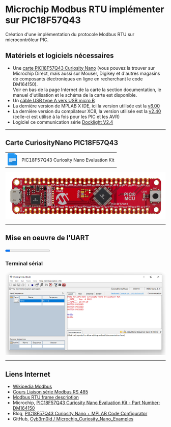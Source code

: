 # Microchip Modbus RTU implémenter sur PIC18F57Q43

Création d'une implémentation du protocole Modbus RTU sur microcontrôleur PIC.

## Matériels et logiciels nécessaires

* Une [carte PIC18F57Q43 Curiosity Nano](https://www.microchip.com/en-us/development-tool/DM164150) (vous pouvez la trouver sur Microchip Direct, mais aussi sur Mouser, Digikey et d'autres magasins de composants électroniques en ligne en recherchant le code DM164150).</br>
Voir en bas de la page Internet de la carte la section documentation, le manuel d'utilisation et le schéma de la carte est disponible.
* Un [câble USB type A vers USB micro B](https://media.ldlc.com/r374/ld/products/00/01/20/16/LD0001201600_2.jpg)
* La dernière version de MPLAB X IDE, ici la version utilisée est la [v6.00](https://www.microchip.com/mplab/mplab-x-ide)
* La dernière version du compilateur XC8, la version utilisée est la [v2.40](https://www.microchip.com/en-us/development-tools-tools-and-software/mplab-xc-compilers#MPLAB%20XC%20Compiler%20Choices) (celle-ci est utilisé à la fois pour les PIC et les AVR)
* Logiciel ce communication série [Docklight V2.4](https://docklight.de/downloads/)

---

## Carte CuriosityNano PIC18F57Q43

<html>
<!-- Tableau simple avec en-tête -->
<p align="center">
<a href="https://docs.google.com/document/d/1mcOm10D477hyFiMuCVZdUryhYyRF4xZHGxpxrDaOEMk/edit?usp=sharing" title="Curiosity Nano Development Platform" target="_blank">
<table style="margin-left: auto; margin-right: auto;">
  <tr>
    <td><img src="images/img_google_docs_icon.png" width="30"></td>
    <td>PIC18F57Q43 Curiosity Nano Evaluation Kit</td>
  </tr>
</table>
<img src="images/pic18f57q43-curiosity-nano-front.png" width="600">
</a>
</p>
</html>

---

## Mise en oeuvre de l'UART

<progress value="10" max="100"><span class="wb-inv">10 %</span></progress>

### Terminal sérial

![Test de la carte CuriosityNano](images/docklight-demo-pic18f57q43-curiosity-nano.png)

---

## Liens Internet

* [Wikipedia Modbus](https://fr.wikipedia.org/wiki/Modbus)
* [Cours Liaison série Modbus RS 485](http://www.ac-grenoble.fr/ecole.entreprise/CRGE/cteressources/modbus/Protocole_Modbus.pdf)
* [Modbus RTU frame description](https://ozeki.hu/p_5854-modbus-rtu.html)
* Microchip, [PIC18F57Q43 Curiosity Nano Evaluation Kit - Part Number: DM164150](https://www.microchip.com/developmenttools/ProductDetails/DM164150)
* Blog, [PIC18F57Q43 Curiosity Nano + MPLAB Code Configurator](https://www.settorezero.com/wordpress/curiosity-nano-code-configurator-per-entrare-nel-mondo-dei-microcontrollori-pic-senza-sforzo-e-in-economia/)
* GitHub, [Cyb3rn0id / Microchip_Curiosity_Nano_Examples](https://github.com/Cyb3rn0id/Microchip_Curiosity_Nano_Examples)
